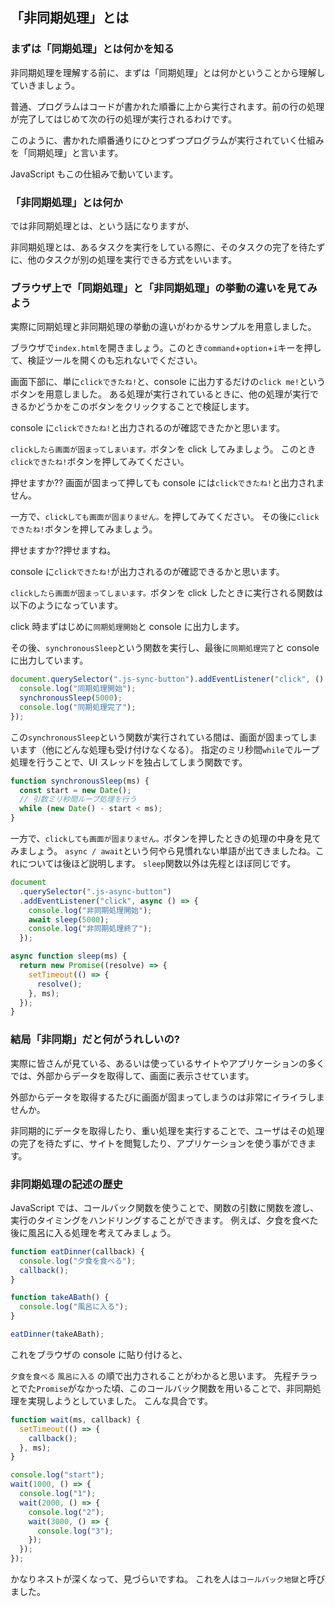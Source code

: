 ## 「非同期処理」とは

### まずは「同期処理」とは何かを知る

非同期処理を理解する前に、まずは「同期処理」とは何かということから理解していきましょう。

普通、プログラムはコードが書かれた順番に上から実行されます。前の行の処理が完了してはじめて次の行の処理が実行されるわけです。

このように、書かれた順番通りにひとつずつプログラムが実行されていく仕組みを「同期処理」と言います。

JavaScript もこの仕組みで動いています。

### 「非同期処理」とは何か

では非同期処理とは、という話になりますが、

非同期処理とは、あるタスクを実行をしている際に、そのタスクの完了を待たずに、他のタスクが別の処理を実行できる方式をいいます。

### ブラウザ上で「同期処理」と「非同期処理」の挙動の違いを見てみよう

実際に同期処理と非同期処理の挙動の違いがわかるサンプルを用意しました。

ブラウザで`index.html`を開きましょう。このとき`command`+`option`+`i`キーを押して、検証ツールを開くのも忘れないでください。

画面下部に、単に`clickできたね!`と、console に出力するだけの`click me!`というボタンを用意しました。
ある処理が実行されているときに、他の処理が実行できるかどうかをこのボタンをクリックすることで検証します。

console に`clickできたね!`と出力されるのが確認できたかと思います。

`clickしたら画面が固まってしまいます。`ボタンを click してみましょう。
このとき`clickできたね!`ボタンを押してみてください。

押せますか??
画面が固まって押しても console には`clickできたね!`と出力されません。

一方で、`clickしても画面が固まりません。`を押してみてください。
その後に`clickできたね!`ボタンを押してみましょう。

押せますか??押せますね。

console に`clickできたね!`が出力されるのが確認できるかと思います。

`clickしたら画面が固まってしまいます。`ボタンを click したときに実行される関数は以下のようになっています。

click 時まずはじめに`同期処理開始`と console に出力します。

その後、`synchronousSleep`という関数を実行し、最後に`同期処理完了`と console に出力しています。

```js
document.querySelector(".js-sync-button").addEventListener("click", () => {
  console.log("同期処理開始");
  synchronousSleep(5000);
  console.log("同期処理完了");
});
```

この`synchronousSleep`という関数が実行されている間は、画面が固まってしまいます（他にどんな処理も受け付けなくなる）。
指定のミリ秒間`while`でループ処理を行うことで、UI スレッドを独占してしまう関数です。

```js
function synchronousSleep(ms) {
  const start = new Date();
  // 引数ミリ秒間ループ処理を行う
  while (new Date() - start < ms);
}
```

一方で、`clickしても画面が固まりません。`ボタンを押したときの処理の中身を見てみましょう。
`async / await`という何やら見慣れない単語が出てきましたね。これについては後ほど説明します。
`sleep`関数以外は先程とほぼ同じです。

```js
document
  .querySelector(".js-async-button")
  .addEventListener("click", async () => {
    console.log("非同期処理開始");
    await sleep(5000);
    console.log("非同期処理終了");
  });
```

```js
async function sleep(ms) {
  return new Promise((resolve) => {
    setTimeout(() => {
      resolve();
    }, ms);
  });
}
```

### 結局「非同期」だと何がうれしいの?

実際に皆さんが見ている、あるいは使っているサイトやアプリケーションの多くでは、外部からデータを取得して、画面に表示させています。

外部からデータを取得するたびに画面が固まってしまうのは非常にイライラしませんか。

非同期的にデータを取得したり、重い処理を実行することで、ユーザはその処理の完了を待たずに、サイトを閲覧したり、アプリケーションを使う事ができます。

### 非同期処理の記述の歴史

JavaScript では、コールバック関数を使うことで、関数の引数に関数を渡し、実行のタイミングをハンドリングすることができます。
例えば、夕食を食べた後に風呂に入る処理を考えてみましょう。

```js
function eatDinner(callback) {
  console.log("夕食を食べる");
  callback();
}

function takeABath() {
  console.log("風呂に入る");
}

eatDinner(takeABath);
```

これをブラウザの console に貼り付けると、

`夕食を食べる`
`風呂に入る`
の順で出力されることがわかると思います。
先程チラっとでた`Promise`がなかった頃、このコールバック関数を用いることで、非同期処理を実現しようとしていました。
こんな具合です。

```js
function wait(ms, callback) {
  setTimeout(() => {
    callback();
  }, ms);
}

console.log("start");
wait(1000, () => {
  console.log("1");
  wait(2000, () => {
    console.log("2");
    wait(3000, () => {
      console.log("3");
    });
  });
});
```

かなりネストが深くなって、見づらいですね。
これを人は`コールバック地獄`と呼びました。
